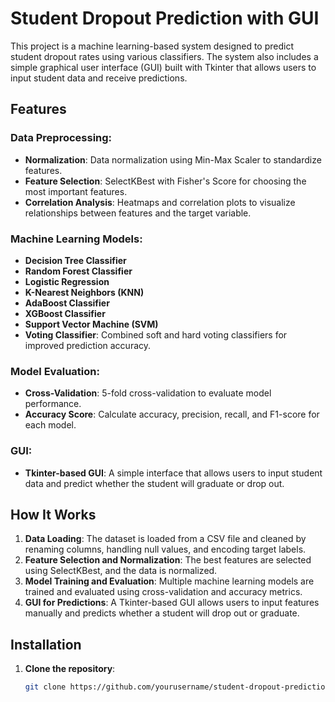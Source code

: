 # Student Dropout Prediction with GUI

This project is a machine learning-based system designed to predict student dropout rates using various classifiers. The system also includes a simple graphical user interface (GUI) built with Tkinter that allows users to input student data and receive predictions.

## Features

### Data Preprocessing:
- **Normalization**: Data normalization using Min-Max Scaler to standardize features.
- **Feature Selection**: SelectKBest with Fisher's Score for choosing the most important features.
- **Correlation Analysis**: Heatmaps and correlation plots to visualize relationships between features and the target variable.

### Machine Learning Models:
- **Decision Tree Classifier**
- **Random Forest Classifier**
- **Logistic Regression**
- **K-Nearest Neighbors (KNN)**
- **AdaBoost Classifier**
- **XGBoost Classifier**
- **Support Vector Machine (SVM)**
- **Voting Classifier**: Combined soft and hard voting classifiers for improved prediction accuracy.

### Model Evaluation:
- **Cross-Validation**: 5-fold cross-validation to evaluate model performance.
- **Accuracy Score**: Calculate accuracy, precision, recall, and F1-score for each model.

### GUI:
- **Tkinter-based GUI**: A simple interface that allows users to input student data and predict whether the student will graduate or drop out.

## How It Works

1. **Data Loading**: The dataset is loaded from a CSV file and cleaned by renaming columns, handling null values, and encoding target labels.
2. **Feature Selection and Normalization**: The best features are selected using SelectKBest, and the data is normalized.
3. **Model Training and Evaluation**: Multiple machine learning models are trained and evaluated using cross-validation and accuracy metrics.
4. **GUI for Predictions**: A Tkinter-based GUI allows users to input features manually and predicts whether a student will drop out or graduate.

## Installation

1. **Clone the repository**:
   ```bash
   git clone https://github.com/yourusername/student-dropout-prediction.git
